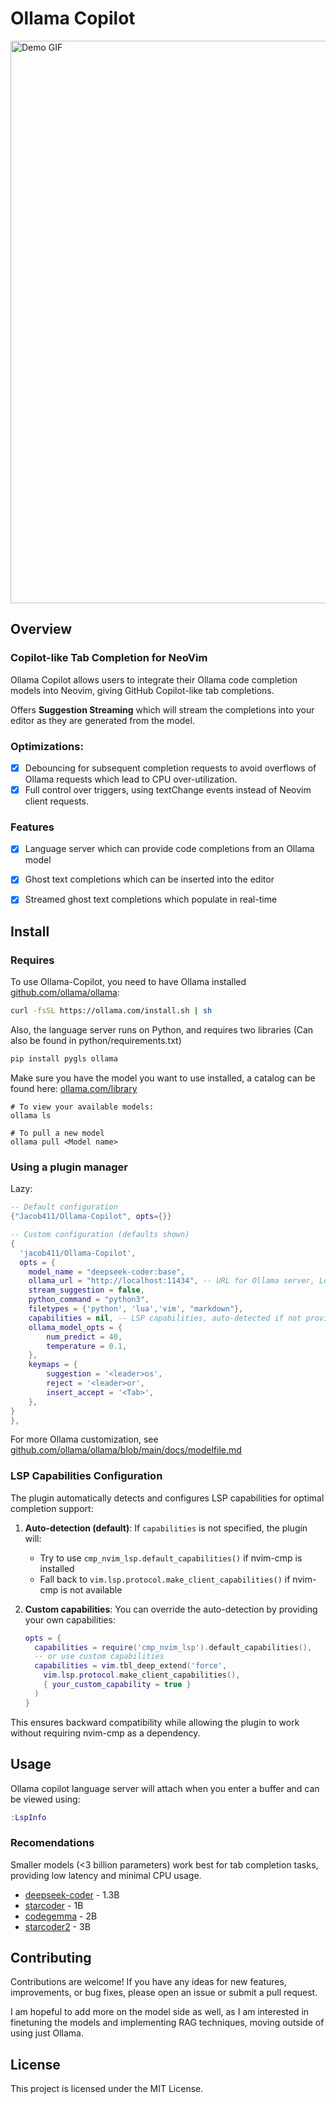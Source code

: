 # Ollama Copilot
<img src="assets/demoV2.gif" width="900"  alt="Demo GIF">


## Overview
### Copilot-like Tab Completion for NeoVim
Ollama Copilot allows users to integrate their Ollama code completion models into Neovim, giving GitHub Copilot-like tab completions.  
  
Offers **Suggestion Streaming** which will stream the completions into your editor as they are generated from the model.

### Optimizations:
- [x] Debouncing for subsequent completion requests to avoid overflows of Ollama requests which lead to CPU over-utilization.
- [x] Full control over triggers, using textChange events instead of Neovim client requests.
### Features
- [x] Language server which can provide code completions from an Ollama model
- [x] Ghost text completions which can be inserted into the editor
- [x] Streamed ghost text completions which populate in real-time


## Install
### Requires
To use Ollama-Copilot, you need to have Ollama installed [github.com/ollama/ollama](https://github.com/ollama/ollama):  
```bash
curl -fsSL https://ollama.com/install.sh | sh
```
Also, the language server runs on Python, and requires two libraries (Can also be found in python/requirements.txt)
```bash
pip install pygls ollama
```
Make sure you have the model you want to use installed, a catalog can be found here: [ollama.com/library](https://ollama.com/library?q=code)
```
# To view your available models:
ollama ls

# To pull a new model
ollama pull <Model name>
```
### Using a plugin manager
Lazy:
```lua
-- Default configuration
{"Jacob411/Ollama-Copilot", opts={}}
```
```lua
-- Custom configuration (defaults shown)
{
  'jacob411/Ollama-Copilot',
  opts = {
    model_name = "deepseek-coder:base",
    ollama_url = "http://localhost:11434", -- URL for Ollama server, Leave blank to use default local instance.
    stream_suggestion = false,
    python_command = "python3",
    filetypes = {'python', 'lua','vim', "markdown"},
    capabilities = nil, -- LSP capabilities, auto-detected if not provided
    ollama_model_opts = {
        num_predict = 40,
        temperature = 0.1,
    },
    keymaps = {
        suggestion = '<leader>os',
        reject = '<leader>or',
        insert_accept = '<Tab>',
    },
}
},
```
For more Ollama customization, see [github.com/ollama/ollama/blob/main/docs/modelfile.md](https://github.com/ollama/ollama/blob/main/docs/modelfile.md)

### LSP Capabilities Configuration

The plugin automatically detects and configures LSP capabilities for optimal completion support:

1. **Auto-detection (default)**: If `capabilities` is not specified, the plugin will:
   - Try to use `cmp_nvim_lsp.default_capabilities()` if nvim-cmp is installed
   - Fall back to `vim.lsp.protocol.make_client_capabilities()` if nvim-cmp is not available

2. **Custom capabilities**: You can override the auto-detection by providing your own capabilities:
   ```lua
   opts = {
     capabilities = require('cmp_nvim_lsp').default_capabilities(),
     -- or use custom capabilities
     capabilities = vim.tbl_deep_extend('force',
       vim.lsp.protocol.make_client_capabilities(),
       { your_custom_capability = true }
     )
   }
   ```

This ensures backward compatibility while allowing the plugin to work without requiring nvim-cmp as a dependency.

## Usage
Ollama copilot language server will attach when you enter a buffer and can be viewed using:
```lua
:LspInfo
```
### Recomendations
Smaller models (<3 billion parameters) work best for tab completion tasks, providing low latency and minimal CPU usage.
- [deepseek-coder](https://ollama.com/library/deepseek-coder:1.3b) - 1.3B
- [starcoder](https://ollama.com/library/starcoder:1b) - 1B
- [codegemma](https://ollama.com/library/codegemma:2b) - 2B
- [starcoder2](https://ollama.com/library/starcoder2:3b) - 3B
  
## Contributing
Contributions are welcome! If you have any ideas for new features, improvements, or bug fixes, please open an issue or submit a pull request.

I am hopeful to add more on the model side as well, as I am interested in finetuning the models and implementing RAG techniques, moving outside of using just Ollama.

## License
This project is licensed under the MIT License.

